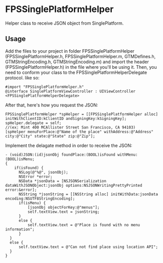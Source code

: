 FPSSinglePlatformHelper
=======================

Helper class to receive JSON object from SinglePlatform.

## Usage

Add the files to your project in folder FPSSinglePlatformHelper (FPSSinglePlatformHelper.h, FPSSinglePlatformHelper.m, GTMDefines.h, GTMStringEncoding.h, GTMStringEncoding.m) and import the header (FPSSinglePlatformHelper.h) in the file where you'll be using it. Then, you need to conform your class to the FPSSinglePlatformHelperDelegate protocol. like so:

    #import "FPSSinglePlatformHelper.h"
    @interface SinglePlatformViewController : UIViewController <FPSSinglePlatformHelperDelegate>
    
After that, here's how you request the JSON:

    FPSSinglePlatformHelper *spHelper = [[FPSSinglePlatformHelper alloc] initWithClientID:kClientID andSigningKey:kSigningKey];
    spHelper.delegate = self;
    //(ex: Mint 400 MCAllister Street San Francisco, CA 94103)
    [spHelper menuForPlace:@"Name of the place" withAddress:@"Address" city:@"City" state:@"State" zip:@"Zip"];
    
Implement the delagate method in order to receive the JSON:
    

    - (void)JSON:(id)jsonObj foundPlace:(BOOL)isFound withMenu:(BOOL)isMenu;
    {
        if(isFound) {
          NSLog(@"%@", jsonObj);
          NSError *error;
          NSData *jsonData = [NSJSONSerialization dataWithJSONObject:jsonObj options:NSJSONWritingPrettyPrinted     error:&error];
          NSString *jsonString = [[NSString alloc] initWithData:jsonData encoding:NSUTF8StringEncoding];
          if(isMenu) {
              [jsonObj objectForKey:@"menus"];
              self.textView.text = jsonString;
          }
          else {
              self.textView.text = @"Place is found with no menu information";
          }
      }
      else {
          self.textView.text = @"Can not find place using location API";
      }
    }
    
